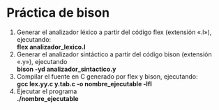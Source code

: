 # Práctica de bison
1. Generar el analizador léxico a partir del código flex (extensión «.l»), ejecutando:<br>
**flex analizador_lexico.l**<br>
2. Generar el analizador sintáctico a partir del código bison (extensión «.y»), ejecutando<br>
**bison -yd analizador_sintactico.y**<br>
3. Compilar el fuente en C generado por flex y bison, ejecutando:<br>
**gcc lex.yy.c y.tab.c -o nombre_ejecutable -lfl**<br>
4. Ejecutar el programa<br>
**./nombre_ejecutable**<br>

